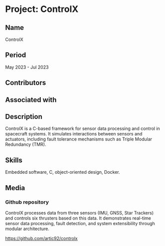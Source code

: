 # Project: ControlX

## Name

ControlX

## Period

May 2023 - Jul 2023

## Contributors

## Associated with

## Description

ControlX is a C-based framework for sensor data processing and control in spacecraft systems. It simulates interactions between sensors and actuators, including fault tolerance mechanisms such as Triple Modular Redundancy (TMR).

## Skills

Embedded software, C, object-oriented design, Docker.

## Media

### Github repository

ControlX processes data from three sensors (IMU, GNSS, Star Trackers) and controls six thrusters based on this data. It demonstrates real-time sensor data processing, fault detection, and system extensibility through modular architecture.

<https://github.com/artic92/controlx>
